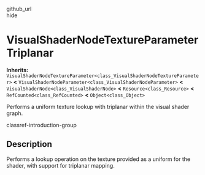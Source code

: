 github\_url  
hide

# VisualShaderNodeTextureParameterTriplanar

**Inherits:**
`VisualShaderNodeTextureParameter<class_VisualShaderNodeTextureParameter>`
**&lt;** `VisualShaderNodeParameter<class_VisualShaderNodeParameter>`
**&lt;** `VisualShaderNode<class_VisualShaderNode>` **&lt;**
`Resource<class_Resource>` **&lt;** `RefCounted<class_RefCounted>`
**&lt;** `Object<class_Object>`

Performs a uniform texture lookup with triplanar within the visual
shader graph.

classref-introduction-group

## Description

Performs a lookup operation on the texture provided as a uniform for the
shader, with support for triplanar mapping.
